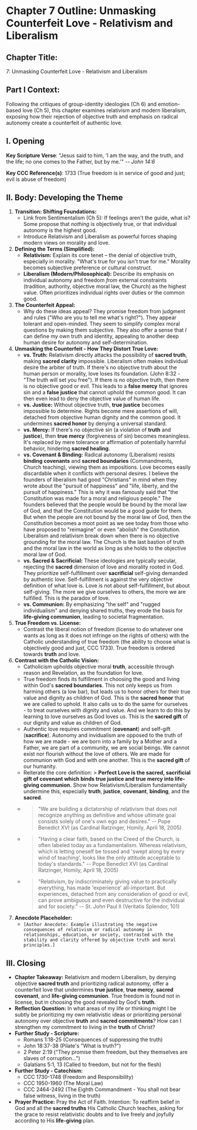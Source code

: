 # Chapter 7 Outline: Unmasking Counterfeit Love - Relativism and Liberalism

## Chapter Title:
7: Unmasking Counterfeit Love - Relativism and Liberalism

## Part I Context:
Following the critiques of group-identity ideologies (Ch 6) and emotion-based love (Ch 5), this chapter examines relativism and modern liberalism, exposing how their rejection of objective truth and emphasis on radical autonomy create a counterfeit of authentic love.

## I. Opening


**Key Scripture Verse**: "Jesus said to him, 'I am the way, and the truth, and the life; no one comes to the Father, but by me.'" -- _John 14:6_

**Key CCC Reference(s)**: 1733 (True freedom is in service of good and just; evil is abuse of freedom)

## II. Body: Developing the Theme

1.  **Transition: Shifting Foundations:**
    *   Link from Sentimentalism (Ch 5): If feelings aren't the guide, what is? Some propose that *nothing* is objectively true, or that individual autonomy is the highest good.
    *   Introduce Relativism and Liberalism as powerful forces shaping modern views on morality and love.
2.  **Defining the Terms (Simplified):**
    *   **Relativism:** Explain its core tenet – the denial of objective truth, especially in morality. "What's true for you isn't true for me." Morality becomes subjective preference or cultural construct.
    *   **Liberalism (Modern/Philosophical):** Describe its emphasis on individual autonomy and freedom *from* external constraints (tradition, authority, objective moral law, the Church) as the highest value. Often prioritizes individual rights over duties or the common good.
3.  **The Counterfeit Appeal:**
    *   Why do these ideas appeal? They promise freedom from judgment and rules ("Who are you to tell me what's right?"). They appear tolerant and open-minded. They seem to simplify complex moral questions by making them subjective. They also offer a sense that *I* can define my own truth and identity, appealing to another deep human desire for autonomy and self-determination.
4.  **Unmasking the Counterfeit - How They Distort True Love:**
    *   **vs. Truth:** Relativism directly attacks the possibility of **sacred truth**, making **sacred clarity** impossible. Liberalism often makes individual desire the arbiter of truth. If there's no objective truth about the human person or morality, love loses its foundation. (John 8:32 - "The truth will set you free"). If there is no objective truth, then there is no objective good or evil. This leads to a **false mercy** that ignores sin and a **false justice** that cannot uphold the common good. It can then even lead to deny the objective value of human life.
    *   **vs. Justice:** Without objective truth, **true justice** becomes impossible to determine. Rights become mere assertions of will, detached from objective human dignity and the common good. It undermines **sacred honor** by denying a universal standard.
    *   **vs. Mercy:** If there's no objective sin (a violation of **truth** and **justice**), then **true mercy** (forgiveness of sin) becomes meaningless. It's replaced by mere tolerance or affirmation of potentially harmful behavior, hindering **sacred healing**.
    *   **vs. Covenant & Binding:** Radical autonomy (Liberalism) resists **binding covenants** and **sacred boundaries** (Commandments, Church teaching), viewing them as impositions. Love becomes easily discardable when it conflicts with personal desires. I believe the founders of liberalism had good "Christians" in mind when they wrote about the "pursuit of happiness" and "life, liberty, and the pursuit of happiness." This is why it was famously said that "the Constitution was made for a moral and religious people." The founders believed that the people would be bound by the moral law of God, and that the Constitution would be a good guide for them. But when the people are not bound by the moral law of God, then the Constitution becomes a moot point as we see today from those who have proposed to "reimagine" or even "abolish" the Constitution. Liberalism and relativism break down when there is no objective grounding for the moral law. The Church is the last bastion of truth and the moral law in the world as long as she holds to the objective moral law of God.
    *   **vs. Sacred & Sacrificial:** These ideologies are typically secular, rejecting the **sacred** dimension of love and morality rooted in God. They prioritize self-fulfillment over **sacrificial** self-giving demanded by authentic love. Self-fulfillment is against the very objective definition of what love is. Love is not about self-fulfillment, but about self-giving. The more we give ourselves to others, the more we are fulfilled. This is the paradox of love.
    *   **vs. Communion:** By emphasizing "the self" and "rugged individualism" and denying shared truths, they erode the basis for **life-giving communion**, leading to societal fragmentation.
5.  **True Freedom vs. License:**
    *   Contrast the liberal notion of freedom (license to do whatever one wants as long as it does not infringe on the rights of others) with the Catholic understanding of true freedom (the ability to choose what is objectively good and just, CCC 1733). True freedom is ordered towards **truth** and love.
6.  **Contrast with the Catholic Vision:**
    *   Catholicism upholds objective moral **truth**, accessible through reason and Revelation, as the foundation for love.
    *   True freedom finds its fulfillment in choosing the good and living within God's **sacred boundaries**. This not only keeps us from harming others (a low bar), but leads us to honor others for their true value and dignity as children of God. This is the **sacred honor** that we are called to uphold. It also calls us to do the same for ourselves - to treat ourselves with dignity and value.  And we learn to do this by learning to love ourselves as God loves us. This is the **sacred gift** of our dignity and value as children of God.
    *   Authentic love requires commitment (**covenant**) and self-gift (**sacrifice**). Autonomy and invidualism are opposed to the truth of how we are made - we are born into a family by a Mother and a Father, we are part of a community, we are social beings. We cannot exist nor flourish without the love of others. We are made for communion with God and with one another. This is the **sacred gift** of our humanity.
    *   Reiterate the core definition: > **Perfect Love is the sacred, sacrificial gift of covenant which binds true justice and true mercy into life-giving communion.** Show how Relativism/Liberalism fundamentally undermine this, especially **truth**, **justice**, **covenant**, **binding**, and the **sacred**.
    *   > "We are building a dictatorship of relativism that does not recognize anything as definitive and whose ultimate goal consists solely of one's own ego and desires." -- Pope Benedict XVI (as Cardinal Ratzinger, Homily, April 18, 2005)
    *   > "Having a clear faith, based on the Creed of the Church, is often labeled today as a fundamentalism. Whereas relativism, which is letting oneself be tossed and 'swept along by every wind of teaching', looks like the only attitude acceptable to today's standards." -- Pope Benedict XVI (as Cardinal Ratzinger, Homily, April 18, 2005)
    *   > "Relativism, by indiscriminately giving value to practically everything, has made 'experience' all-important. But experiences, detached from any consideration of good or evil, can prove ambiguous and even destructive for the individual and for society." -- St. John Paul II (Veritatis Splendor, 101)
7.  **Anecdote Placeholder:**
    *   `[Author Anecdote: Example illustrating the negative consequences of relativism or radical autonomy in relationships, education, or society, contrasted with the stability and clarity offered by objective truth and moral principles.]`

## III. Closing

*   **Chapter Takeaway:** Relativism and modern Liberalism, by denying objective **sacred truth** and prioritizing radical autonomy, offer a counterfeit love that undermines **true justice**, **true mercy**, **sacred covenant**, and **life-giving communion**. True freedom is found not in license, but in choosing the good revealed by God's **truth**.
*   **Reflection Question:** In what areas of my life or thinking might I be subtly be prioritizing my own relativistic ideas or prioritizing personal autonomy over objective **truth** and **sacred commitments**? How can I strengthen my commitment to living in the **truth** of Christ?
*   **Further Study - Scripture:**
    *   Romans 1:18-25 (Consequences of suppressing the truth)
    *   John 18:37-38 (Pilate's "What is truth?")
    *   2 Peter 2:19 ("They promise them freedom, but they themselves are slaves of corruption...")
    *   Galatians 5:1, 13 (Called to freedom, but not for the flesh)
*   **Further Study - Catechism:**
    *   CCC 1730-1748 (Freedom and Responsibility)
    *   CCC 1950-1960 (The Moral Law)
    *   CCC 2464-2492 (The Eighth Commandment - You shall not bear false witness, living in the truth)
*   **Prayer Practice:** Pray the Act of Faith. Intention: To reaffirm belief in God and all the **sacred truths** His Catholic Church teaches, asking for the grace to resist relativistic doubts and to live freely and joyfully according to His **life-giving** plan.

